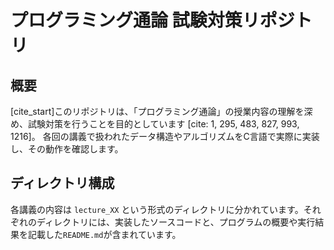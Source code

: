 # プログラミング通論 試験対策リポジトリ

## 概要

[cite_start]このリポジトリは、「プログラミング通論」の授業内容の理解を深め、試験対策を行うことを目的としています [cite: 1, 295, 483, 827, 993, 1216]。
各回の講義で扱われたデータ構造やアルゴリズムをC言語で実際に実装し、その動作を確認します。

## ディレクトリ構成

各講義の内容は `lecture_XX` という形式のディレクトリに分かれています。それぞれのディレクトリには、実装したソースコードと、プログラムの概要や実行結果を記載した`README.md`が含まれています。